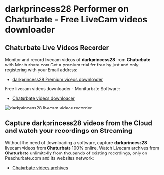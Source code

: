 # darkprincess28 Performer on Chaturbate - Free LiveCam videos downloader

## Chaturbate Live Videos Recorder

Monitor and record livecam videos of **darkprincess28** from **Chaturbate** with Moniturbate.com
Get a premium trial for free by just and only registering with your Email address:
* [darkprincess28 Premium videos downloader](https://moniturbate.com/request-demo-licence-key.html)

Free livecam videos downloader - Moniturbate Software:
* [Chaturbate videos downloader](https://moniturbate.com/moniturbate-download-software.html)

![darkprincess28 livecam videos recorder](https://peachurnet.com/templates/moniturbate-software.png)


## Capture darkprincess28 videos from the Cloud and watch your recordings on Streaming

Without the need of downloading a software, capture **darkprincess28** livecam videos from **Chaturbate** 100% online.
Watch Livecam archives from **Chaturbate** unlimitedly from thousands of existing recordings, only on Peachurbate.com and its websites network:
* [Chaturbate videos archives](https://peachurnet.com/)